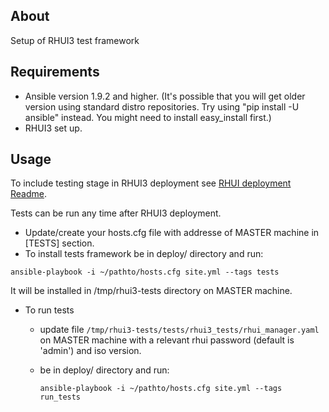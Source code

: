 About
---------------
Setup of RHUI3 test framework

Requirements
---------------
* Ansible version 1.9.2 and higher. (It's possible that you will get older version using standard distro repositories. Try using "pip install -U ansible" instead. You might need to install easy_install first.)
* RHUI3 set up.

Usage
--------
  To include testing stage in RHUI3 deployment see [RHUI deployment Readme](https://github.com/RedHatQE/rhui3-automation/blob/master/deploy/README.md).
  
  Tests can be run any time after RHUI3 deployment. 
  * Update/create your hosts.cfg file with addresse of MASTER machine in [TESTS] section.
  * To install tests framework be in deploy/ directory and run:
  
  `ansible-playbook -i ~/pathto/hosts.cfg site.yml --tags tests`

It will be installed in /tmp/rhui3-tests directory on MASTER machine.
  
  * To run tests
    * update file `/tmp/rhui3-tests/tests/rhui3_tests/rhui_manager.yaml` on MASTER machine with a relevant rhui password (default is 'admin') and iso version. 
    * be in deploy/ directory and run:
  
      `ansible-playbook -i ~/pathto/hosts.cfg site.yml --tags run_tests`

